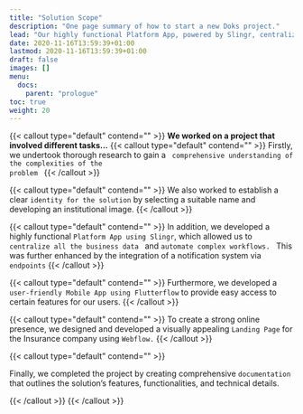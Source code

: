 ```yaml
---
title: "Solution Scope"
description: "One page summary of how to start a new Doks project."
lead: "Our highly functional Platform App, powered by Slingr, centralizes all business data and automates complex workflows. "
date: 2020-11-16T13:59:39+01:00
lastmod: 2020-11-16T13:59:39+01:00
draft: false
images: []
menu:
  docs:
    parent: "prologue"
toc: true
weight: 20
---
```




{{< callout type="default" contend="" >}}
<b>We worked on a project that involved different tasks...</b>
{{< callout type="default" contend="" >}}
 Firstly, we undertook thorough research to gain a <code> comprehensive understanding of the complexities of the problem </code> 
{{< /callout >}}

{{< callout type="default" contend="" >}}
We also worked to establish a clear <code>identity for the solution</code> by selecting a suitable name and developing an institutional image.
{{< /callout >}}


{{< callout type="default" contend="" >}}
In addition, we developed a highly functional <code>Platform App using Slingr</code>, which allowed us to <code>centralize all the business data </code> and <code>automate complex workflows. </code> This was further enhanced by the integration of a notification system via <code>endpoints</code> 
{{< /callout >}}

{{< callout type="default" contend="" >}}
Furthermore, we developed a <code>user-friendly Mobile App using Flutterflow</code> to provide easy access to certain features for our users.
{{< /callout >}}

{{< callout type="default" contend="" >}}
To create a strong online presence, we designed and developed a visually appealing <code>Landing Page</code> for the Insurance company using <code>Webflow.</code> 
{{< /callout >}}


{{< callout type="default" contend="" >}}

 Finally, we completed the project by creating comprehensive <code>documentation</code> that outlines the solution’s features, functionalities, and technical details.

{{< /callout >}}
{{< /callout >}}
